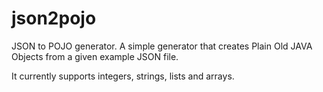 json2pojo
=========

JSON to POJO generator. A simple generator that creates Plain Old JAVA Objects from a given example JSON file.

It currently supports integers, strings, lists and arrays.

